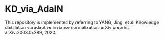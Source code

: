 # KD_via_AdaIN

This repository is implemented by referring to YANG, Jing, et al. Knowledge distillation via adaptive instance normalization. arXiv preprint arXiv:2003.04289, 2020.
